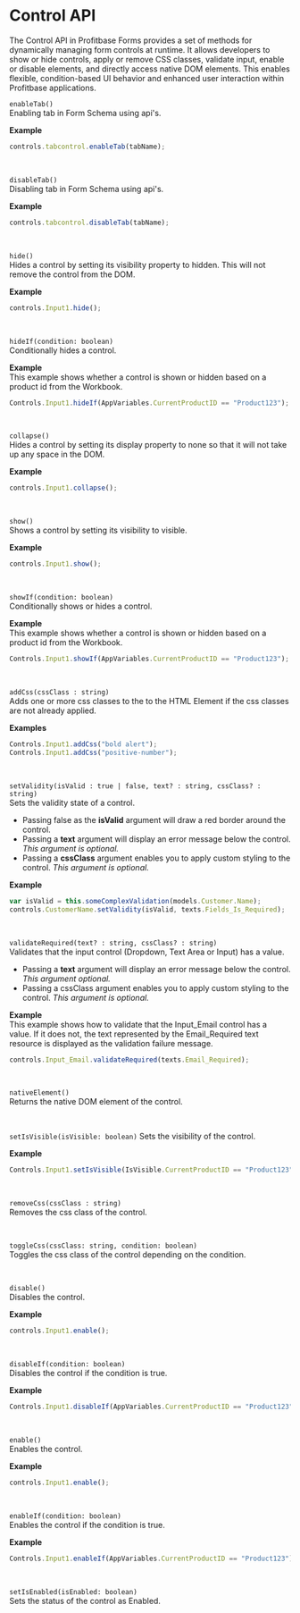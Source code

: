 
# Control API

The Control API in Profitbase Forms provides a set of methods for dynamically managing form controls at runtime. It allows developers to show or hide controls, apply or remove CSS classes, validate input, enable or disable elements, and directly access native DOM elements. This enables flexible, condition-based UI behavior and enhanced user interaction within Profitbase applications.

`enableTab()`  
Enabling tab in Form Schema using api's.

**Example**

```js
controls.tabcontrol.enableTab(tabName);
```

<br/>

`disableTab()`  
Disabling tab in Form Schema using api's.

**Example**

```js
controls.tabcontrol.disableTab(tabName);
```

<br/>

`hide()`  
Hides a control by setting its visibility property to hidden. This will not remove the control from the DOM.

**Example**

```js
controls.Input1.hide();
```

<br/>

`hideIf(condition: boolean)`  
Conditionally hides a control.

**Example**  
 This example shows whether a control is shown or hidden based on a product id from the Workbook.

```js
Controls.Input1.hideIf(AppVariables.CurrentProductID == "Product123");
```

<br/>

`collapse()`  
Hides a control by setting its display property to none so that it will not take up any space in the DOM.

**Example**

```js
controls.Input1.collapse();
```

<br/>

`show()`  
Shows a control by setting its visibility to visible.

**Example**

```javascript
controls.Input1.show();
```

<br/>

`showIf(condition: boolean)`  
Conditionally shows or hides a control.

**Example**  
This example shows whether a control is shown or hidden based on a product id from the Workbook.

```js
Controls.Input1.showIf(AppVariables.CurrentProductID == "Product123");
```

<br/>

`addCss(cssClass : string)`  
Adds one or more css classes to the to the HTML Element if the css classes are not already applied.

**Examples**

```js
Controls.Input1.addCss("bold alert");
Controls.Input1.addCss("positive-number");
```

<br/>

`setValidity(isValid : true | false, text? : string, cssClass? : string)`  
Sets the validity state of a control.

- Passing false as the **isValid** argument will draw a red border around the control.
- Passing a **text** argument will display an error message below the control. _This argument is optional._
- Passing a **cssClass** argument enables you to apply custom styling to the control. _This argument is optional._

**Example**

```js
var isValid = this.someComplexValidation(models.Customer.Name);
controls.CustomerName.setValidity(isValid, texts.Fields_Is_Required);
```

<br/>

`validateRequired(text? : string, cssClass? : string)`  
Validates that the input control (Dropdown, Text Area or Input) has a value.

- Passing a **text** argument will display an error message below the control. _This argument optional._
- Passing a cssClass argument enables you to apply custom styling to the control. _This argument is optional._

**Example**  
This example shows how to validate that the Input_Email control has a value. If it does not, the text represented by the Email_Required text resource is displayed as the validation failure message.

```js
controls.Input_Email.validateRequired(texts.Email_Required);
```

<br/>

`nativeElement()`  
Returns the native DOM element of the control.

<br/>

`setIsVisible(isVisible: boolean)`
Sets the visibility of the control.

**Example**

```js
Controls.Input1.setIsVisible(IsVisible.CurrentProductID == "Product123");
```

<br/>

`removeCss(cssClass : string)`  
Removes the css class of the control.

<br/>

`toggleCss(cssClass: string, condition: boolean)`  
Toggles the css class of the control depending on the condition.

<br/>

`disable()`  
Disables the control.

**Example**

```js
controls.Input1.enable();
```

<br/>

`disableIf(condition: boolean)`  
Disables the control if the condition is true.

**Example**

```js
Controls.Input1.disableIf(AppVariables.CurrentProductID == "Product123");
```

<br/>

`enable()`  
Enables the control.

**Example**

```js
controls.Input1.enable();
```

<br/>

`enableIf(condition: boolean)`  
Enables the control if the condition is true.

**Example**

```js
Controls.Input1.enableIf(AppVariables.CurrentProductID == "Product123");
```

<br/>

`setIsEnabled(isEnabled: boolean)`  
Sets the status of the control as Enabled.
